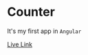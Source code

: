 # Counter

It's my first app in `Angular`

<p><a href='https://counter-in-angular.vercel.app/' title='counter'>Live Link </a> </p>
